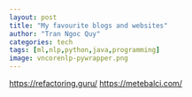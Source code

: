 ```yaml
---
layout: post
title: "My favourite blogs and websites"
author: "Tran Ngoc Quy"
categories: tech
tags: [ml,nlp,python,java,programming]
image: vncorenlp-pywrapper.png
---
```


https://refactoring.guru/
https://metebalci.com/
